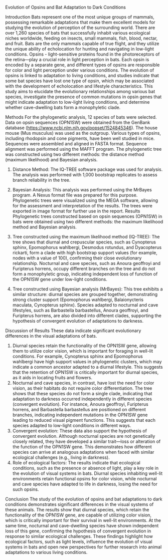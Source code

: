 Evolution of Opsins and Bat Adaptation to Dark Conditions

Introduction
Bats represent one of the most unique groups of mammals, possessing remarkable adaptations that make them excellent models for studying the evolution of perception of the surrounding world. There are over 1,260 species of bats that successfully inhabit various ecological niches worldwide, feeding on insects, small mammals, fish, blood, nectar, and fruit. Bats are the only mammals capable of true flight, and they utilize the unique ability of echolocation for hunting and navigating in low-light conditions.
Opsins - light-sensitive proteins found in the photoreceptors of the retina—play a crucial role in light perception in bats. Each opsin is encoded by a separate gene, and different types of opsins are responsible for color and light perception under various conditions. The evolution of opsins is linked to adaptation to living conditions, and studies indicate that some bat species have lost one type of opsin, which may be associated with the development of echolocation and lifestyle characteristics.
This study aims to elucidate the evolutionary relationships among various bat species, investigate the presence of common mutations in opsin genes that might indicate adaptation to low-light living conditions, and determine whether cave-dwelling bats form a monophyletic clade.

Methods
For the phylogenetic analysis, 12 species of bats were selected. Data on opsin sequences (OPN1SW) were obtained from the GenBank database (https://www.ncbi.nlm.nih.gov/popset/1524845346). The house mouse (Mus musculus) was used as the outgroup. Various types of opsins, including rhodopsin and cone pigments, have been well studied in mice.
Sequences were assembled and aligned in FASTA format. Sequence alignment was performed using the MAFFT program.
The phylogenetic tree was constructed using two different methods: the distance method (maximum likelihood) and Bayesian analysis.
1.	Distance Method: The IQ-TREE software package was used for analysis. The analysis was performed with 1,000 bootstrap replicates to assess branch reliability in the tree.
2.	Bayesian Analysis: This analysis was performed using the MrBayes program. A Nexus format file was prepared for this purpose.
Phylogenetic trees were visualized using the MEGA software, allowing for the assessment and interpretation of the results. The trees were exported in image format for further use in the report.
Results
Phylogenetic trees constructed based on opsin sequences (OPN1SW) in bats were obtained using two different methods: the maximum likelihood method and Bayesian analysis.
1.	Tree constructed using the maximum likelihood method (IQ-TREE): The tree shows that diurnal and crepuscular species, such as Cynopterus sphinx, Epomophorus wahlbergi, Desmodus rotundus, and Dyacopterus rickarti, form a clade with high bootstrap support values (for example, nodes with a value of 100), confirming their close evolutionary relationship. Nocturnal and cave species, such as Anoura geoffroyi and Furipterus horrens, occupy different branches on the tree and do not form a monophyletic group, indicating independent loss of function of the OPN1SW gene under low-light conditions.
 
2.	Tree constructed using Bayesian analysis (MrBayes): This tree exhibits a similar structure: diurnal species are grouped together, demonstrating strong cluster support (Epomophorus wahlbergi, Balaionycteris maculata, Cynopterus sphinx). Species adapted to nocturnal and cave lifestyles, such as Barbastella barbastellus, Anoura geoffroyi, and Furipterus horrens, are also divided into different clades, supporting the hypothesis of convergent evolution of adaptations to darkness.
 
Discussion of Results
These data indicate significant evolutionary differences in the visual adaptations of bats.
1.	Diurnal species retain the functionality of the OPN1SW gene, allowing them to utilize color vision, which is important for foraging in well-lit conditions. For example, Cynopterus sphinx and Epomophorus wahlbergi have high support values in phylogenetic clusters, which may indicate a common ancestor adapted to a diurnal lifestyle. This suggests that the retention of OPN1SW is critically important for diurnal species, as it aids in locating fruits and flowers.
2.	Nocturnal and cave species, in contrast, have lost the need for color vision, as their habitats do not require color differentiation. The tree shows that these species do not form a single clade, indicating that adaptation to darkness occurred independently in different species (convergent evolution). For instance, Anoura geoffroyi, Furipterus horrens, and Barbastella barbastellus are positioned on different branches, indicating independent mutations in the OPN1SW gene leading to reduced visual pigment functions. This suggests that each species adapted to low-light conditions in different ways.
3.	Convergent evolution: These data also support the hypothesis of convergent evolution. Although nocturnal species are not genetically closely related, they have developed a similar trait—loss or alteration of the function of the OPN1SW gene. This demonstrates how different species can arrive at analogous adaptations when faced with similar ecological challenges (e.g., living in darkness).
4.	Role of ecological factors: The results indicate that ecological conditions, such as the presence or absence of light, play a key role in the evolution of visual systems in bats. Diurnal species inhabiting well-lit environments retain functional opsins for color vision, while nocturnal and cave species have adapted to life in darkness, losing the need for such opsins.

Conclusion
The study of the evolution of opsins and bat adaptations to dark conditions demonstrates significant differences in the visual systems of these animals. The results show that diurnal species, which retain the functionality of the OPN1SW gene, are capable of utilizing color vision, which is critically important for their survival in well-lit environments. At the same time, nocturnal and cave-dwelling species have shown independent loss of this gene, confirming the hypothesis of convergent evolution in response to similar ecological challenges. These findings highlight how ecological factors, such as light levels, influence the evolution of visual systems in bats and open new perspectives for further research into animal adaptations to various living conditions.
